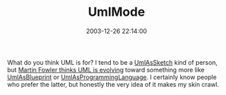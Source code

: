 ﻿---
layout: post
title: "UmlMode"
comments: false
date: 2003-12-26 22:14:00
updated: 2004-05-01 14:41:00
categories:
 - Technology
subtext-id: 36124d28-c2b6-49e5-86b6-9d4a631a144d
alias: /blog/UmlMode.aspx
---


What do you think UML is for? I tend to be a [UmlAsSketch](http://martinfowler.com/bliki/UmlAsSketch.html) kind of person, but [Martin Fowler thinks UML is evolving](http://martinfowler.com/bliki/UmlMode.html) toward something more like [UmlAsBlueprint](http://martinfowler.com/bliki/UmlAsBlueprint.html) or [UmlAsProgrammingLanguage](http://martinfowler.com/bliki/UmlAsProgrammingLanguage.html). I certainly know people who prefer the latter, but honestly the very idea of it makes my skin crawl. 
